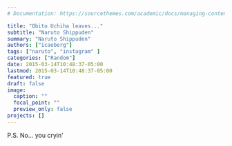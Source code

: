 ```yaml
---
# Documentation: https://sourcethemes.com/academic/docs/managing-content/

title: "Obito Uchiha leaves..."
subtitle: "Naruto Shippuden"
summary: "Naruto Shippuden"
authors: ["icaoberg"]
tags: ["naruto", "instagram" ]
categories: ["Random"]
date: 2015-03-14T10:48:37-05:00
lastmod: 2015-03-14T10:48:37-05:00
featured: true
draft: false
image:
  caption: ""
  focal_point: ""
  preview_only: false
projects: []
---
```


P.S. No... you cryin'
